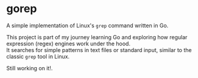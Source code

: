 # gorep

A simple implementation of Linux's `grep` command written in Go.

This project is part of my journey learning Go and exploring how regular expression (regex) engines work under the hood.  
It searches for simple patterns in text files or standard input, similar to the classic `grep` tool in Linux.

Still working on it!.
